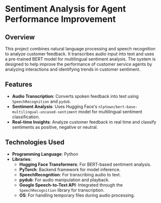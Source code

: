 # Sentiment Analysis for Agent Performance Improvement

## Overview
This project combines natural language processing and speech recognition to analyze customer feedback. It transcribes audio input into text and uses a pre-trained BERT model for multilingual sentiment analysis. The system is designed to help improve the performance of customer service agents by analyzing interactions and identifying trends in customer sentiment.

## Features
- **Audio Transcription**: Converts spoken feedback into text using `SpeechRecognition` and `pydub`.
- **Sentiment Analysis**: Uses Hugging Face's `nlptown/bert-base-multilingual-uncased-sentiment` model for multilingual sentiment classification.
- **Real-time Insights**: Analyze customer feedback in real time and classify sentiments as positive, negative or neutral.

## Technologies Used
- **Programming Language**: Python
- **Libraries**: 
  - **Hugging Face Transformers**: For BERT-based sentiment analysis.
  - **PyTorch**: Backend framework for model inference.
  - **SpeechRecognition**: For transcribing audio to text.
  - **pydub**: For audio manipulation and playback.
  - **Google Speech-to-Text API**: Integrated through the `SpeechRecognition` library for transcription.
  - **OS**: For handling temporary files during audio processing.
